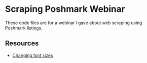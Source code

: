 # Scraping Poshmark Webinar

These code files are for a webinar I gave about web scraping using Poshmark listings.


## Resources

- [Changing font sizes](https://github.com/jupyter/notebook/issues/2889)
